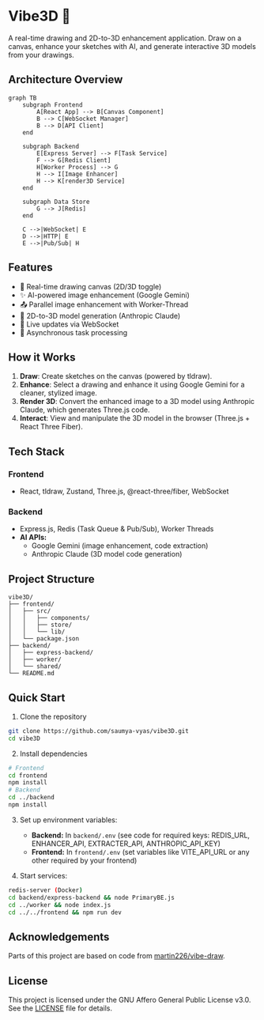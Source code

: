 # Vibe3D 🎨

A real-time drawing and 2D-to-3D enhancement application. Draw on a canvas, enhance your sketches with AI, and generate interactive 3D models from your drawings.

## Architecture Overview

```mermaid
graph TB
    subgraph Frontend
        A[React App] --> B[Canvas Component]
        B --> C[WebSocket Manager]
        B --> D[API Client]
    end

    subgraph Backend
        E[Express Server] --> F[Task Service]
        F --> G[Redis Client]
        H[Worker Process] --> G
        H --> I[Image Enhancer]
        H --> K[render3D Service]
    end

    subgraph Data Store
        G --> J[Redis]
    end

    C -->|WebSocket| E
    D -->|HTTP| E
    E -->|Pub/Sub| H
```

## Features

- 🎨 Real-time drawing canvas (2D/3D toggle)
- ✨ AI-powered image enhancement (Google Gemini)
- 📤 Parallel image enhancement with Worker-Thread
- 🧊 2D-to-3D model generation (Anthropic Claude)
- 🔄 Live updates via WebSocket
- 🎯 Asynchronous task processing

## How it Works

1. **Draw**: Create sketches on the canvas (powered by tldraw).
2. **Enhance**: Select a drawing and enhance it using Google Gemini for a cleaner, stylized image.
3. **Render 3D**: Convert the enhanced image to a 3D model using Anthropic Claude, which generates Three.js code.
4. **Interact**: View and manipulate the 3D model in the browser (Three.js + React Three Fiber).

## Tech Stack

### Frontend
- React, tldraw, Zustand, Three.js, @react-three/fiber, WebSocket

### Backend
- Express.js, Redis (Task Queue & Pub/Sub), Worker Threads
- **AI APIs:**
  - Google Gemini (image enhancement, code extraction)
  - Anthropic Claude (3D model code generation)

## Project Structure

```
vibe3D/
├── frontend/
│   ├── src/
│   │   ├── components/
│   │   ├── store/
│   │   └── lib/
│   └── package.json
├── backend/
│   ├── express-backend/
│   ├── worker/
│   └── shared/
└── README.md
```

## Quick Start

1. Clone the repository
```bash
git clone https://github.com/saumya-vyas/vibe3D.git
cd vibe3D
```

2. Install dependencies
```bash
# Frontend
cd frontend
npm install
# Backend
cd ../backend
npm install
```

3. Set up environment variables:
   - **Backend:** In `backend/.env` (see code for required keys: REDIS_URL, ENHANCER_API, EXTRACTER_API, ANTHROPIC_API_KEY)
   - **Frontend:** In `frontend/.env` (set variables like VITE_API_URL or any other required by your frontend)

4. Start services:
```bash
redis-server (Docker)
cd backend/express-backend && node PrimaryBE.js
cd ../worker && node index.js
cd ../../frontend && npm run dev
```

## Acknowledgements

Parts of this project are based on code from [martin226/vibe-draw](https://github.com/martin226/vibe-draw).

## License

This project is licensed under the GNU Affero General Public License v3.0. See the [LICENSE](LICENSE) file for details.
